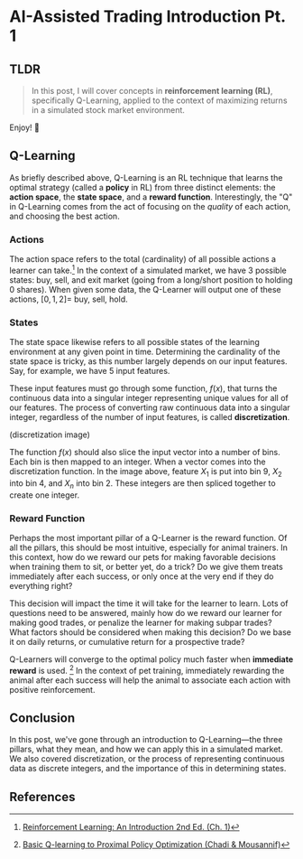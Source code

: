 # AI-Assisted Trading Introduction Pt. 1

## **TLDR**
> In this post, I will cover concepts in **reinforcement learning (RL)**, specifically Q-Learning, applied to the context of maximizing returns in a simulated stock market environment.

Enjoy! 🙂

## **Q-Learning**
As briefly described above, Q-Learning is an RL technique that learns the optimal strategy (called a **policy** in RL) from three distinct elements: the **action space**, the **state space**, and a **reward function**. Interestingly, the "Q" in Q-Learning comes from the act of focusing on the *quality* of each action, and choosing the best action.

### **Actions**
The action space refers to the total (cardinality) of all possible actions a learner can take.[^1] In the context of a simulated market, we have 3 possible states: buy, sell, and exit market (going from a long/short position to holding 0 shares). When given some data, the Q-Learner will output one of these actions, $[0, 1, 2] =$ buy, sell, hold.

### **States** 
The state space likewise refers to all possible states of the learning environment at any given point in time. Determining the cardinality of the state space is tricky, as this number largely depends on our input features. Say, for example, we have 5 input features. 

These input features must go through some function, $f(x)$, that turns the continuous data into a singular integer representing unique values for all of our features. The process of converting raw continuous data into a singular integer, regardless of the number of input features, is called **discretization**.

(discretization image)

The function $f(x)$ should also slice the input vector into a number of bins. Each bin is then mapped to an integer. When a vector comes into the discretization function. In the image above, feature $X_1$ is put into bin 9, $X_2$ into bin 4, and $X_n$ into bin 2. These integers are then spliced together to create one integer. 

### **Reward Function**
Perhaps the most important pillar of a Q-Learner is the reward function. Of all the pillars, this should be most intuitive, especially for animal trainers. In this context, how do we reward our pets for making favorable decisions when training them to sit, or better yet, do a trick? Do we give them treats immediately after each success, or only once at the very end if they do everything right? 

This decision will impact the time it will take for the learner to learn. Lots of questions need to be answered, mainly how do we reward our learner for making good trades, or penalize the learner for making subpar trades? What factors should be considered when making this decision? Do we base it on daily returns, or cumulative return for a prospective trade?

Q-Learners will converge to the optimal policy much faster when **immediate reward** is used.  [^2] In the context of pet training, immediately rewarding the animal after each success will help the animal to associate each action with positive reinforcement.

## **Conclusion**
In this post, we've gone through an introduction to Q-Learning—the three pillars, what they mean, and how we can apply this in a simulated market. We also covered discretization, or the process of representing continuous data as discrete integers, and the importance of this in determining states.

## **References**
[^1]: [Reinforcement Learning: An Introduction 2nd Ed. (Ch. 1)](http://incompleteideas.net/book/RLbook2020.pdf)
[^2]: [Basic Q-learning to Proximal Policy Optimization (Chadi & Mousannif)](https://arxiv.org/pdf/2304.00026)
